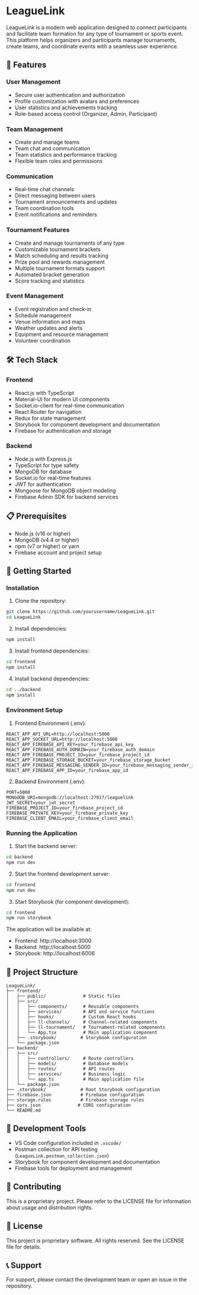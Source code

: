 # LeagueLink

LeagueLink is a modern web application designed to connect participants and facilitate team formation for any type of tournament or sports event. This platform helps organizers and participants manage tournaments, create teams, and coordinate events with a seamless user experience.

## 🚀 Features

### User Management

- Secure user authentication and authorization
- Profile customization with avatars and preferences
- User statistics and achievements tracking
- Role-based access control (Organizer, Admin, Participant)

### Team Management

- Create and manage teams
- Team chat and communication
- Team statistics and performance tracking
- Flexible team roles and permissions

### Communication

- Real-time chat channels
- Direct messaging between users
- Tournament announcements and updates
- Team coordination tools
- Event notifications and reminders

### Tournament Features

- Create and manage tournaments of any type
- Customizable tournament brackets
- Match scheduling and results tracking
- Prize pool and rewards management
- Multiple tournament formats support
- Automated bracket generation
- Score tracking and statistics

### Event Management

- Event registration and check-in
- Schedule management
- Venue information and maps
- Weather updates and alerts
- Equipment and resource management
- Volunteer coordination

## 🛠️ Tech Stack

### Frontend

- React.js with TypeScript
- Material-UI for modern UI components
- Socket.io-client for real-time communication
- React Router for navigation
- Redux for state management
- Storybook for component development and documentation
- Firebase for authentication and storage

### Backend

- Node.js with Express.js
- TypeScript for type safety
- MongoDB for database
- Socket.io for real-time features
- JWT for authentication
- Mongoose for MongoDB object modeling
- Firebase Admin SDK for backend services

## 📋 Prerequisites

- Node.js (v16 or higher)
- MongoDB (v4.4 or higher)
- npm (v7 or higher) or yarn
- Firebase account and project setup

## 🚀 Getting Started

### Installation

1. Clone the repository:

```bash
git clone https://github.com/yourusername/LeagueLink.git
cd LeagueLink
```

2. Install dependencies:

```bash
npm install
```

3. Install frontend dependencies:

```bash
cd frontend
npm install
```

4. Install backend dependencies:

```bash
cd ../backend
npm install
```

### Environment Setup

1. Frontend Environment (.env):

```env
REACT_APP_API_URL=http://localhost:5000
REACT_APP_SOCKET_URL=http://localhost:5000
REACT_APP_FIREBASE_API_KEY=your_firebase_api_key
REACT_APP_FIREBASE_AUTH_DOMAIN=your_firebase_auth_domain
REACT_APP_FIREBASE_PROJECT_ID=your_firebase_project_id
REACT_APP_FIREBASE_STORAGE_BUCKET=your_firebase_storage_bucket
REACT_APP_FIREBASE_MESSAGING_SENDER_ID=your_firebase_messaging_sender_id
REACT_APP_FIREBASE_APP_ID=your_firebase_app_id
```

2. Backend Environment (.env):

```env
PORT=5000
MONGODB_URI=mongodb://localhost:27017/leaguelink
JWT_SECRET=your_jwt_secret
FIREBASE_PROJECT_ID=your_firebase_project_id
FIREBASE_PRIVATE_KEY=your_firebase_private_key
FIREBASE_CLIENT_EMAIL=your_firebase_client_email
```

### Running the Application

1. Start the backend server:

```bash
cd backend
npm run dev
```

2. Start the frontend development server:

```bash
cd frontend
npm run dev
```

3. Start Storybook (for component development):

```bash
cd frontend
npm run storybook
```

The application will be available at:

- Frontend: http://localhost:3000
- Backend: http://localhost:5000
- Storybook: http://localhost:6006

## 📁 Project Structure

```
LeagueLink/
├── frontend/
│   ├── public/              # Static files
│   ├── src/
│   │   ├── components/      # Reusable components
│   │   ├── services/        # API and service functions
│   │   ├── hooks/           # Custom React hooks
│   │   ├── ll-channels/     # Channel-related components
│   │   ├── ll-tournament/   # Tournament-related components
│   │   └── App.tsx          # Main application component
│   ├── .storybook/         # Storybook configuration
│   └── package.json
├── backend/
│   ├── src/
│   │   ├── controllers/     # Route controllers
│   │   ├── models/          # Database models
│   │   ├── routes/          # API routes
│   │   ├── services/        # Business logic
│   │   └── app.ts           # Main application file
│   └── package.json
├── .storybook/             # Root Storybook configuration
├── firebase.json           # Firebase configuration
├── storage.rules           # Firebase storage rules
├── cors.json              # CORS configuration
└── README.md
```

## 🔧 Development Tools

- VS Code configuration included in `.vscode/`
- Postman collection for API testing (`LeagueLink.postman_collection.json`)
- Storybook for component development and documentation
- Firebase tools for deployment and management

## 🤝 Contributing

This is a proprietary project. Please refer to the LICENSE file for information about usage and distribution rights.

## 📄 License

This project is proprietary software. All rights reserved. See the LICENSE file for details.

## 📞 Support

For support, please contact the development team or open an issue in the repository.
